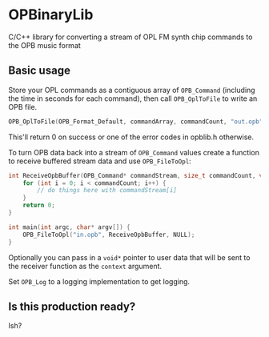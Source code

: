 # OPBinaryLib
C/C++ library for converting a stream of OPL FM synth chip commands to the OPB music format

## Basic usage

Store your OPL commands as a contiguous array of `OPB_Command` (including the time in seconds for each command), then call `OPB_OplToFile` to write an OPB file.

```c
OPB_OplToFile(OPB_Format_Default, commandArray, commandCount, "out.opb");
```

This'll return 0 on success or one of the error codes in opblib.h otherwise.

To turn OPB data back into a stream of `OPB_Command` values create a function to receive buffered stream data and use `OPB_FileToOpl`:

```c
int ReceiveOpbBuffer(OPB_Command* commandStream, size_t commandCount, void* context) {
    for (int i = 0; i < commandCount; i++) {
        // do things here with commandStream[i]
    }
    return 0;
}

int main(int argc, char* argv[]) {
    OPB_FileToOpl("in.opb", ReceiveOpbBuffer, NULL);
}
```

Optionally you can pass in a `void*` pointer to user data that will be sent to the receiver function as the `context` argument.

Set `OPB_Log` to a logging implementation to get logging.

## Is this production ready?

Ish?
